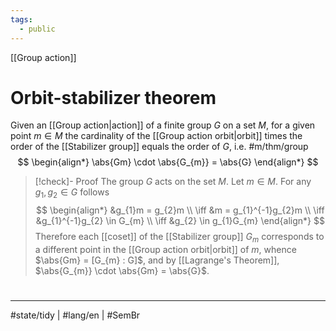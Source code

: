 ```yaml
---
tags:
  - public
---
```

[[Group action]]
# Orbit-stabilizer theorem

Given an [[Group action|action]] of a finite group $G$ on a set $M$,
for a given point $m \in M$
the cardinality of the [[Group action orbit|orbit]] times the order of the [[Stabilizer group]] equals the order of $G$, i.e. #m/thm/group 
$$
\begin{align*}
\abs{Gm} \cdot \abs{G_{m}} = \abs{G}
\end{align*}
$$


> [!check]- Proof
> The group $G$ acts on the set $M$.
> Let $m \in M$.
> For any $g_{1},g_{2} \in G$ follows
> $$
> \begin{align*}
> &g_{1}m = g_{2}m \\
> \iff &m = g_{1}^{-1}g_{2}m \\
> \iff &g_{1}^{-1}g_{2} \in G_{m} \\
> \iff &g_{2} \in g_{1}G_{m}
> \end{align*}
> $$
> Therefore each [[coset]] of the [[Stabilizer group]] $G_{m}$ corresponds to a different point in the [[Group action orbit|orbit]] of $m$,
> whence $\abs{Gm} = [G_{m} : G]$,
> and by [[Lagrange's Theorem]],
> $\abs{G_{m}} \cdot \abs{Gm} = \abs{G}$.
> <span class="QED"/>

#
---
#state/tidy | #lang/en | #SemBr
